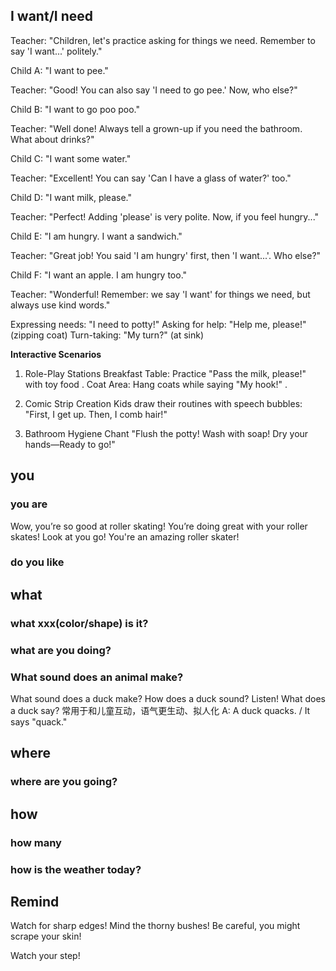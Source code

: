 ## I want/I need

Teacher:​​ "Children, let's practice asking for things we need. Remember to say 'I want...' politely."

​Child A:​​ "I want to pee." 

​Teacher:​​ "Good! You can also say 'I need to go pee.' Now, who else?"

​Child B:​​ "I want to go poo poo." 

​Teacher:​​ "Well done! Always tell a grown-up if you need the bathroom. What about drinks?"

​Child C:​​ "I want some water." 

​Teacher:​​ "Excellent! You can say 'Can I have a glass of water?' too."

​Child D:​​ "I want milk, please."

​Teacher:​​ "Perfect! Adding 'please' is very polite. Now, if you feel hungry..."

​Child E:​​ "I am hungry. I want a sandwich." 

​Teacher:​​ "Great job! You said 'I am hungry' first, then 'I want...'. Who else?"

​Child F:​​ "I want an apple. I am hungry too." 

​Teacher:​​ "Wonderful! Remember: we say 'I want' for things we need, but always use kind words."

Expressing needs: "I need to potty!" 
Asking for help: "Help me, please!" (zipping coat) 
Turn-taking: "My turn?" (at sink) 

**Interactive Scenarios**​​
​​
1. Role-Play Stations​​
​​Breakfast Table​​: Practice "Pass the milk, please!" with toy food .
​​Coat Area​​: Hang coats while saying "My hook!" .
​​
1. Comic Strip Creation​​
Kids draw their routines with speech bubbles:
"First, I ​​get up​​. Then, I ​​comb hair​​!" 

1. ​​Bathroom Hygiene Chant​​
"Flush the potty! Wash with soap! Dry your hands—Ready to go!" 

## you

### you are
Wow, you’re so good at roller skating!
You’re doing great with your roller skates!
Look at you go! You're an amazing roller skater!

### do you like

## what 

### what xxx(color/shape) is it?

### what are you doing?

### What sound does an animal make?​
What sound does a duck make?​
How does a duck sound?​
Listen! What does a duck say?​​ 常用于和儿童互动，语气更生动、拟人化
A: A duck ​quacks. / It says "​quack."
## where

### where are you going?

## how 

### how many

### how is the weather today?

## Remind

​Watch for sharp edges!​​
Mind the thorny bushes!​​
Be careful, you might scrape your skin!​​

Watch your step!​




